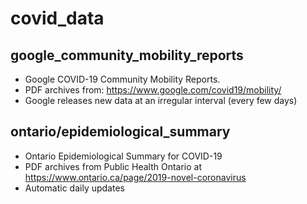 # covid_data

## google_community_mobility_reports

- Google COVID-19 Community Mobility Reports. 
- PDF archives from: https://www.google.com/covid19/mobility/
- Google releases new data at an irregular interval (every few days)

## ontario/epidemiological_summary

- Ontario Epidemiological Summary for COVID-19
- PDF archives from Public Health Ontario at https://www.ontario.ca/page/2019-novel-coronavirus
- Automatic daily updates
